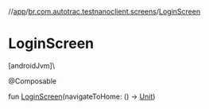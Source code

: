 //[app](../../index.md)/[br.com.autotrac.testnanoclient.screens](index.md)/[LoginScreen](-login-screen.md)

# LoginScreen

[androidJvm]\

@Composable

fun [LoginScreen](-login-screen.md)(navigateToHome: () -&gt; [Unit](https://kotlinlang.org/api/latest/jvm/stdlib/kotlin/-unit/index.html))
